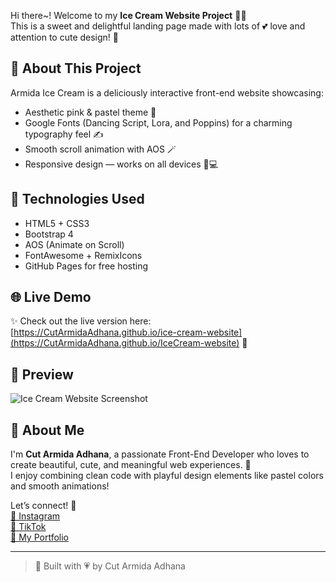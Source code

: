 Hi there~! Welcome to my **Ice Cream Website Project** 🍦✨  
This is a sweet and delightful landing page made with lots of 💕 love and attention to cute design! 🌷

## 🍧 About This Project
Armida Ice Cream is a deliciously interactive front-end website showcasing:
- Aesthetic pink & pastel theme 🎨
- Google Fonts (Dancing Script, Lora, and Poppins) for a charming typography feel ✍️
- Smooth scroll animation with AOS 🪄
- Responsive design — works on all devices 📱💻

## 💖 Technologies Used
- HTML5 + CSS3  
- Bootstrap 4  
- AOS (Animate on Scroll)  
- FontAwesome + RemixIcons  
- GitHub Pages for free hosting  

## 🌐 Live Demo
✨ Check out the live version here:  
[https://CutArmidaAdhana.github.io/ice-cream-website](https://CutArmidaAdhana.github.io/IceCream-website) 🍓

## 📸 Preview

![Ice Cream Website Screenshot](ice-cream.JPG)

## 🧁 About Me

I'm **Cut Armida Adhana**, a passionate Front-End Developer who loves to create beautiful, cute, and meaningful web experiences. 🌸  
I enjoy combining clean code with playful design elements like pastel colors and smooth animations!  

Let’s connect! 💬  
[🌷 Instagram](https://www.instagram.com/ctrmdhn_)  
[🌸 TikTok](https://www.tiktok.com/@cutarmidaadhanaa)  
[🌼 My Portfolio](https://cutarmidaadhana.github.io/web-portofolio/)

---

> 🍡 Built with 💗 by Cut Armida Adhana
